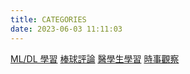 ```yaml
---
title: CATEGORIES
date: 2023-06-03 11:11:03
---
```


[ML/DL 學習](ML-DL學習)
[棒球評論](棒球評論)
[醫學生學習](醫學生學習)
[時事觀察](時事觀察)



